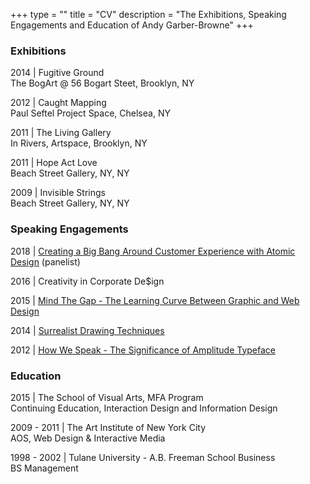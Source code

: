 +++
type = ""
title = "CV"
description = "The Exhibitions, Speaking Engagements and Education of Andy Garber-Browne"
+++

### Exhibitions

2014 | Fugitive Ground  
The BogArt @ 56 Bogart Steet, Brooklyn, NY

2012 | Caught Mapping  
Paul Seftel Project Space, Chelsea, NY

2011 | The Living Gallery  
In Rivers, Artspace, Brooklyn, NY

2011 | Hope Act Love  
Beach Street Gallery, NY, NY

2009 | Invisible Strings  
Beach Street Gallery, NY, NY 
    
### Speaking Engagements

2018 | <a href="quent.com/atomic-design-nyc-2018" target="_blank">Creating a Big Bang Around Customer Experience with Atomic Design</a> (panelist)

2016 | Creativity in Corporate De$ign 

2015 | <a href="/pres/mindthegap/" target="_blank">Mind The Gap - The Learning Curve Between Graphic and Web Design</a>
        

2014 | <a href="/posts/surrealistdrawingtechniques/" target="_blank">Surrealist Drawing Techniques</a>

2012 | <a href="/pres/howwespeak/" target="_blank">How We Speak - The Significance of Amplitude Typeface</a>

    
### Education

2015 | The School of Visual Arts, MFA Program   
Continuing Education, Interaction Design and Information Design

2009 - 2011 | The Art Institute of New York City   
AOS, Web Design & Interactive Media

1998 - 2002 | Tulane University - A.B. Freeman School  Business    
BS Management